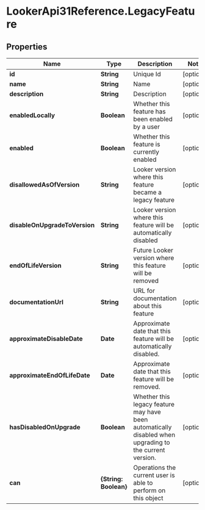 # LookerApi31Reference.LegacyFeature

## Properties
Name | Type | Description | Notes
------------ | ------------- | ------------- | -------------
**id** | **String** | Unique Id | [optional] 
**name** | **String** | Name | [optional] 
**description** | **String** | Description | [optional] 
**enabledLocally** | **Boolean** | Whether this feature has been enabled by a user | [optional] 
**enabled** | **Boolean** | Whether this feature is currently enabled | [optional] 
**disallowedAsOfVersion** | **String** | Looker version where this feature became a legacy feature | [optional] 
**disableOnUpgradeToVersion** | **String** | Looker version where this feature will be automatically disabled | [optional] 
**endOfLifeVersion** | **String** | Future Looker version where this feature will be removed | [optional] 
**documentationUrl** | **String** | URL for documentation about this feature | [optional] 
**approximateDisableDate** | **Date** | Approximate date that this feature will be automatically disabled. | [optional] 
**approximateEndOfLifeDate** | **Date** | Approximate date that this feature will be removed. | [optional] 
**hasDisabledOnUpgrade** | **Boolean** | Whether this legacy feature may have been automatically disabled when upgrading to the current version. | [optional] 
**can** | **{String: Boolean}** | Operations the current user is able to perform on this object | [optional] 


